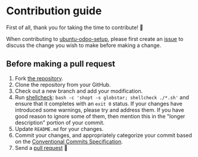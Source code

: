 # Contribution guide

First of all, thank you for taking the time to contribute! 🎉

When contributing to [ubuntu-odoo-setup](https://github.com/engineervix/ubuntu-odoo-setup), please first create an [issue](https://github.com/engineervix/ubuntu-odoo-setup/issues) to discuss the change you wish to make before making a change.

## Before making a pull request

1. Fork [the repository](https://github.com/engineervix/ubuntu-odoo-setup).
2. Clone the repository from your GitHub.
3. Check out a new branch and add your modification.
4. Run [shellcheck](https://www.shellcheck.net/): `bash -c 'shopt -s globstar; shellcheck ./*.sh'` and ensure that it completes with an `exit 0` status. If your changes have introduced some warnings, please try and address them. If you have good reason to ignore some of them, then mention this in the "longer description" portion of your commit.
5. Update `README.md` for your changes.
6. Commit your changes, and appropriately categorize your commit based on the [Conventional Commits Specification](https://www.conventionalcommits.org/en/v1.0.0/).
7. Send a [pull request](https://github.com/engineervix/ubuntu-odoo-setup/pulls) 🙏
